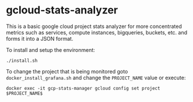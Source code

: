 # gcloud-stats-analyzer
This is a basic google cloud project stats analyzer for more concentrated metrics such as services, compute instances, bigqueries, buckets, etc. and forms it into a JSON format.

To install and setup the environment:

`./install.sh`

To change the project that is being monitored goto `docker_install_grafana.sh` and change the `PROJECT_NAME` value or execute:

`docker exec -it gcp-stats-manager gcloud config set project $PROJECT_NAME$`